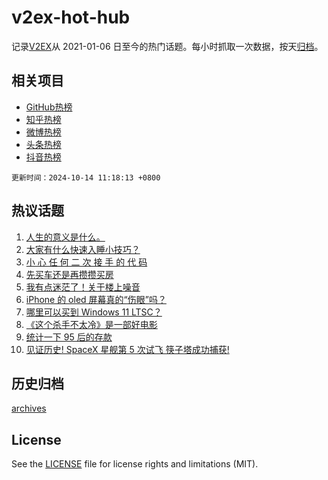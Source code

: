 # v2ex-hot-hub

 记录[V2EX](https://www.v2ex.com/)从 2021-01-06 日至今的热门话题。每小时抓取一次数据，按天[归档](archives)。
 
 ## 相关项目

- [GitHub热榜](https://github.com/snaildev/github-hot-hub)
- [知乎热榜](https://github.com/snaildev/zhihu-hot-hub)
- [微博热榜](https://github.com/snaildev/weibo-hot-hub)
- [头条热榜](https://github.com/snaildev/toutiao-hot-hub)
- [抖音热榜](https://github.com/snaildev/douyin-hot-hub)


 `更新时间：2024-10-14 11:18:13 +0800`

## 热议话题

1. [人生的意义是什么。](https://www.v2ex.com/t/1079880)
1. [大家有什么快速入睡小技巧？](https://www.v2ex.com/t/1079915)
1. [小 心 任 何 二 次 接 手 的 代 码](https://www.v2ex.com/t/1079893)
1. [先买车还是再攒攒买房](https://www.v2ex.com/t/1079938)
1. [我有点迷茫了！关于楼上噪音](https://www.v2ex.com/t/1079781)
1. [iPhone 的 oled 屏幕真的“伤眼”吗？](https://www.v2ex.com/t/1079918)
1. [哪里可以买到 Windows 11 LTSC？](https://www.v2ex.com/t/1079824)
1. [《这个杀手不太冷》是一部好电影](https://www.v2ex.com/t/1079784)
1. [统计一下 95 后的存款](https://www.v2ex.com/t/1079924)
1. [见证历史! SpaceX 星舰第 5 次试飞 筷子塔成功捕获!](https://www.v2ex.com/t/1079910)

## 历史归档

[archives](archives)

## License

See the [LICENSE](LICENSE) file for license rights and limitations (MIT).

